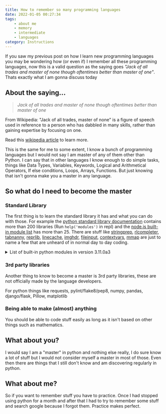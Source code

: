 ```yaml
---
title: How to remember so many programming languages
date: 2022-01-05 00:27:34
tags:
    - about me
    - memory
    - intermediate
    - languages
category: Instructions
---
```


If you saw my previous post on how I learn new programming languages you may be wondering how (or even if) I remember all these programming languages, now this is a valid question as the saying goes *"Jack of all trades and master of none though oftentimes better than master of one"*. Thats exactly what I am gonna discuss today

<!-- more -->

## About the saying...

> _Jack of all trades and master of none though oftentimes better than master of one_

From Wikipedia: "Jack of all trades, master of none" is a figure of speech used in reference to a person who has dabbled in many skills, rather than gaining expertise by focusing on one.

Read this [wikipedia article](https://www.wikiwand.com/en/Jack_of_all_trades,_master_of_none) to learn more.

This is the same for me to some extent, I know a bunch of programming languages but I would not say I am master of any of them other than Python. I can say that in other languages I know enough to do simple tasks, things like Data Types, Variables, Keywords, Logical and Arithmetical Operators, If else conditions, Loops, Arrays, Functions. But just knowing that isn't gonna make you a master in any language.

## So what do I need to become the master

### Standard Library

The first thing is to learn the standard library it has and what you can do with those. For example the [python standard library documentation](https://docs.python.org/3/library/) contains more than 200 libraries (Run `help('modules')` in repl) and the [node.js built-in module list](https://www.w3schools.com/nodejs/ref_modules.asp) has more than 25. There are stuff like [stringprep](https://docs.python.org/3/library/stringprep.html), [rlcompleter](https://docs.python.org/3/library/rlcompleter.html), [tabnanny](https://docs.python.org/3/library/tabnanny.html), [reprlib](https://docs.python.org/3/library/reprlib.html), [linecache](https://docs.python.org/3/library/linecache.html), [imghdr](https://docs.python.org/3/library/imghdr.html), [fileinput](https://docs.python.org/3/library/fileinput.html), [contextvars](https://docs.python.org/3/library/contextvars.html), [mmap](https://docs.python.org/3/library/mmap.html) are just to name a few that are unheard of in normal day to day coding.

<details>
<summary>List of built-in python modules in version 3.11.0a3</summary>

```python
Python 3.11.0a3 (main, Dec  8 2021, 22:56:33) [MSC v.1929 64 bit (AMD64)] on win32
Type "help", "copyright", "credits" or "license" for more information.
>>>help('modules')

__future__
__hello__
__phello__
_abc
_aix_support
_ast
_asyncio
_bisect
_blake2
_bootsubprocess
_bz2
_codecs
_codecs_cn
_codecs_hk
_codecs_iso2022
_codecs_jp
_codecs_kr
_codecs_tw
_collections
_collections_abc
_compat_pickle
_compression
_contextvars
_csv
_ctypes
_ctypes_test
_datetime
_decimal
_distutils_hack
_elementtree
_functools
_hashlib
_heapq
_imp
_io
_json
_locale
_lsprof
_lzma
_markupbase
_md5
_msi
_multibytecodec
_multiprocessing
_opcode
_operator
_osx_support
_overlapped
_pickle
_py_abc
_pydecimal
_pyio
_pytest
_queue
_random
_sha1
_sha256
_sha3
_sha512
_signal
_sitebuiltins
_socket
_sqlite3
_sre
_ssl
_stat
_statistics
_string
_strptime
_struct
_symtable
_testbuffer
_testcapi
_testconsole
_testimportmultiple
_testinternalcapi
_testmultiphase
_thread
_threading_local
_tkinter
_tokenize
_tracemalloc
_typing
_uuid
_warnings
_weakref
_weakrefset
_winapi
_xxsubinterpreters
_zoneinfo
abc
aifc
antigravity
argparse
array
ast
asynchat
asyncio
asyncore
atexit
atomicwrites
attr
audioop
base64
bdb
binascii
bisect
bs4
builtins
bz2
cProfile
calendar
certifi
cgi
cgitb
charset_normalizer
chunk
cmath
cmd
code
codecs
codeop
collections
colorama
colorsys
compileall
concurrent
configparser
contextlib
contextvars
copy
copyreg
crypt
csv
ctypes
curses
dataclasses
datetime
dbm
decimal
difflib
dis
distutils
docopt
doctest
email
encodings
ensurepip
enum
errno
faulthandler
filecmp
fileinput
fnmatch
fractions
ftplib
functools
gc
genericpath
getopt
getpass
gettext
glob
graphlib
gzip
hashlib
heapq
hmac
html
http
idlelib
idna
imaplib
imghdr
imp
importlib
iniconfig
inspect
io
ipaddress
itertools
js2py
json
keyword
lib2to3
linecache
locale
logging
lzma
mailbox
mailcap
marshal
math
mimetypes
mmap
modulefinder
msilib
msvcrt
multiprocessing
netrc
nntplib
nt
ntpath
nturl2path
numbers
opcode
operator
optparse
os
packaging
pathlib
pdb
pickle
pickletools
pip
pipes
pipwin
pkg_resources
pkgutil
platform
plistlib
pluggy
poplib
posixpath
pprint
profile
pstats
pty
py
pySmartDL
py_compile
pyclbr
pydoc
pydoc_data
pyexpat
pyjsparser
pyparsing
pyprind
pytest
pythonstartup
pytz_deprecation_shim
queue
quopri
random
re
reprlib
requests
rlcompleter
runpy
sched
secrets
select
selectors
setuptools
shelve
shlex
shutil
signal
site
six
smtpd
smtplib
sndhdr
socket
socketserver
soupsieve
sqlite3
sre_compile
sre_constants
sre_parse
ssl
stat
statistics
string
stringprep
struct
subprocess
sunau
symtable
sys
sysconfig
tabnanny
tarfile
telnetlib
tempfile
test
textwrap
this
threading
time
timeit
tkinter
token
tokenize
toml
tomli
trace
traceback
tracemalloc
tty
turtle
turtledemo
types
typing
tzdata
tzlocal
unicodedata
unittest
urllib
urllib3
uu
uuid
venv
warnings
wave
weakref
webbrowser
winreg
winsound
wsgiref
xdrlib
xml
xmlrpc
xxsubtype
zipapp
zipfile
zipimport
zlib
zoneinfo
```
</details>

### 3rd party libraries

Another thing to know to become a master is 3rd party libraries, these are not officially made by the language developers.

For python things like requests, pylint/flake8/pep8, numpy, pandas, django/flask, Pillow, matplotlib

### Being able to make (almost) anything

You should be able to code stuff easily as long as it isn't based on other things such as mathematics.

## What about you?

I would say I am a "master" in python and nothing else really, I do sure know a lot of stuff but I would not consider myself a master in most of those. Even then there are things that I still don't know and am discovering regularly in python.

## What about me?

So if you want to remember stuff you have to practice. Once I had stopped using python for a month and after that I had to try to remember some stuff and search google because I forgot them. Practice makes perfect.
